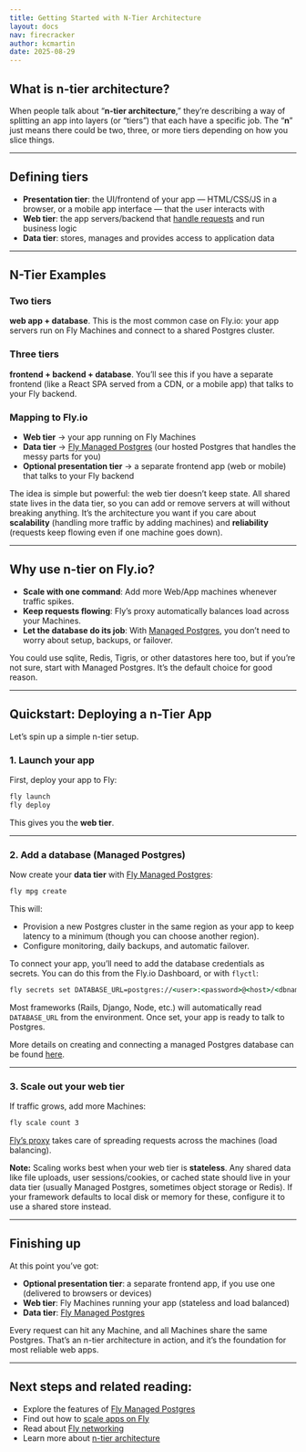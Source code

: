 ```yaml
---
title: Getting Started with N-Tier Architecture
layout: docs
nav: firecracker
author: kcmartin
date: 2025-08-29
---
```


## What is n-tier architecture?

When people talk about “**n-tier architecture**,” they’re describing a way of splitting an app into layers (or “tiers”) that each have a specific job. The “**n**” just means there could be two, three, or more tiers depending on how you slice things.

---

## Defining tiers

- **Presentation tier**: the UI/frontend of your app — HTML/CSS/JS in a browser, or a mobile app interface — that the user interacts with
- **Web tier**: the app servers/backend that [handle requests](https://fly.io/docs/networking/dynamic-request-routing/) and run business logic
- **Data tier**: stores, manages and provides access to application data

---

## N-Tier Examples 

### Two tiers 

**web app + database**. This is the most common case on Fly.io: your app servers run on Fly Machines and connect to a shared Postgres cluster.

### Three tiers

**frontend + backend + database**. You’ll see this if you have a separate frontend (like a React SPA served from a CDN, or a mobile app) that talks to your Fly backend.

### Mapping to Fly.io

- **Web tier** → your app running on Fly Machines
- **Data tier** → [Fly Managed Postgres](https://fly.io/docs/mpg/) (our hosted Postgres that handles the messy parts for you)
- **Optional presentation tier** → a separate frontend app (web or mobile) that talks to your Fly backend

The idea is simple but powerful: the web tier doesn’t keep state. All shared state lives in the data tier, so you can add or remove servers at will without breaking anything. It’s the architecture you want if you care about **scalability** (handling more traffic by adding machines) and **reliability** (requests keep flowing even if one machine goes down).

---

## Why use n-tier on Fly.io?

- **Scale with one command**: Add more Web/App machines whenever traffic spikes.
- **Keep requests flowing**: Fly’s proxy automatically balances load across your Machines.
- **Let the database do its job**: With [Managed Postgres](https://fly.io/docs/mpg/), you don’t need to worry about setup, backups, or failover.

You could use sqlite, Redis, Tigris,  or other datastores here too, but if you’re not sure, start with Managed Postgres. It’s the default choice for good reason.

---

## Quickstart: Deploying a n-Tier App

Let’s spin up a simple n-tier setup.

### 1. Launch your app

First, deploy your app to Fly:

```bash
fly launch
fly deploy
```

This gives you the **web tier**.

---

### 2. Add a database (Managed Postgres)

Now create your **data tier** with [Fly Managed Postgres](https://fly.io/docs/mpg/):

```cmd
fly mpg create
```

This will:

- Provision a new Postgres cluster in the same region as your app to keep latency to a minimum (though you can choose another region).
- Configure monitoring, daily backups, and automatic failover.

To connect your app, you’ll need to add the database credentials as secrets. You can do this from the Fly.io Dashboard, or with `flyctl`:

```cmd
fly secrets set DATABASE_URL=postgres://<user>:<password>@<host>/<dbname>
```

Most frameworks (Rails, Django, Node, etc.) will automatically read `DATABASE_URL` from the environment. Once set, your app is ready to talk to Postgres.

More details on creating and connecting a managed Postgres database can be found [here](https://fly.io/docs/mpg/create-and-connect/).

---

### 3. Scale out your web tier

If traffic grows, add more Machines:

```cmd
fly scale count 3
```

[Fly’s proxy](https://fly.io/docs/reference/fly-proxy/) takes care of spreading requests across the machines (load balancing).

**Note:** Scaling works best when your web tier is **stateless**. Any shared data like file uploads, user sessions/cookies, or cached state should live in your data tier (usually Managed Postgres, sometimes object storage or Redis). If your framework defaults to local disk or memory for these, configure it to use a shared store instead.

---

## Finishing up

At this point you’ve got:

- **Optional presentation tier**: a separate frontend app, if you use one (delivered to browsers or devices)
- **Web tier**: Fly Machines running your app (stateless and load balanced)
- **Data tier**: [Fly Managed Postgres](https://fly.io/docs/mpg/)

Every request can hit any Machine, and all Machines share the same Postgres. That’s an n-tier architecture in action, and it’s the foundation for most reliable web apps.

---

## Next steps and related reading:

- Explore the features of [Fly Managed Postgres](https://fly.io/docs/mpg/) 
- Find out how to [scale apps on Fly](https://fly.io/docs/machines/scaling/)
- Read about [Fly networking](https://fly.io/docs/networking/) 
- Learn more about [n-tier architecture](https://en.wikipedia.org/wiki/Multitier_architecture#Three-tier_architecture)

